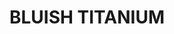 ---
title: "BLUISH TITANIUM"
price: "TBA"
desc: "Opis nije dostupan"
img_path: "/assets/img/A.MIG-0193.jpg"
brand: AMMO
available: true
cat: "acrylics"
subcat: "METAL ACRYLICS  (17 mL)"
subsubcat: "SS"
---